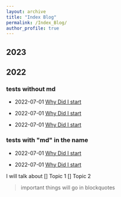 ```yaml
---
layout: archive
title: "Index Blog"
permalink: /Index_Blog/
author_profile: true
---
```


## 2023

## 2022

### tests without md
- 2022-07-01 [Why Did I start](/_posts/2022-07-01)

- 2022-07-01 [Why Did I start](/simoneatt11/_posts/2022-07-01)
<!-- Second test using simoneatt11/_posts ...) -->

- 2022-07-01 [Why Did I start](/simoneatt11.github.io/_posts/2022-07-01)
<!-- Third test using simoneatt11.github.io/_posts ...) -->

### tests with "md" in the name 
- 2022-07-01 [Why Did I start](/simoneatt11/_posts/2022-07-01.md)
<!-- Fourth test using simoneatt11/_posts ...) -->

- 2022-07-01 [Why Did I start](/simoneatt11.github.io/_posts/2022-07-01.md)
<!-- Fifth test using simoneatt11.github.io/_posts ...) -->


I will talk about 
[] Topic 1 
[] Topic 2 

> important things will go in blockquotes


